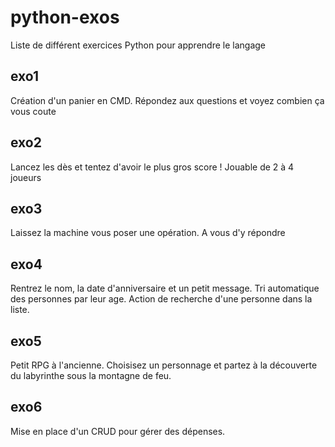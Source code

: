# python-exos

Liste de différent exercices Python pour apprendre le langage

## exo1

Création d'un panier en CMD.
Répondez aux questions et voyez combien ça vous coute

## exo2

Lancez les dès et tentez d'avoir le plus gros score !
Jouable de 2 à 4 joueurs

## exo3

Laissez la machine vous poser une opération.
A vous d'y répondre

## exo4

Rentrez le nom, la date d'anniversaire et un petit message.
Tri automatique des personnes par leur age.
Action de recherche d'une personne dans la liste.

## exo5

Petit RPG à l'ancienne.
Choisisez un personnage et partez à la découverte du labyrinthe sous la montagne de feu.

## exo6

Mise en place d'un CRUD pour gérer des dépenses.
